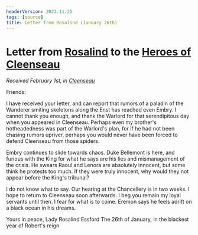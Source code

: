 ```yaml
---
headerVersion: 2023.11.25
tags: [source]
title: Letter from Rosalind (January 26th)
---
```

# Letter from [Rosalind](<../../../people/sembarans/rosalind-essford.md>) to the [Heroes of Cleenseau](<../../../people/pcs/cleenseau/heroes-of-cleenseau.md>)
_Received February 1st, in [Cleenseau](<../../../gazetteer/greater-sembara/sembara/barony-of-aveil/cleenseau-region/cleenseau/cleenseau.md>)_

Friends:

I have received your letter, and can report that rumors of a paladin of the Wanderer smiting skeletons along the Enst has reached even Embry. I cannot thank you enough, and thank the Warlord for that serendipitous day when you appeared in Cleenseau. Perhaps even my brother's hotheadedness was part of the Warlord's plan, for if he had not been chasing rumors upriver, perhaps you would never have been forced to defend Cleenseau from those spiders.

Embry continues to slide towards chaos. Duke Bellemont is here, and furious with the King for what he says are his lies and mismanagement of the crisis. He swears Raoul and Lenora are absolutely innocent, but some think he protests too much. If they were truly innocent, why would they not appear before the King's tribunal?

I do not know what to say. Our hearing at the Chancellery is in two weeks. I hope to return to Cleenseau soon afterwards. I beg you remain my loyal servants until then. I fear for what is to come. Eremon says he feels adrift on a black ocean in his dreams.

Yours in peace,
Lady Rosalind Essford
The 26th of January, in the blackest year of Robert's reign